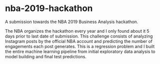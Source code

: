 # nba-2019-hackathon
A submission towards the NBA 2019 Business Analysis hackathon.

The NBA organizes the hackathon every year and I only found about it 5 days prior to last date of submission. 
This challenge consists of analyzing Instagram posts by the official NBA account and predicting the number of engagements each post generates.
This is a regression problem and I built the entire machine learning pipeline from initial exploratory data analysis to model building and final test predictions.
